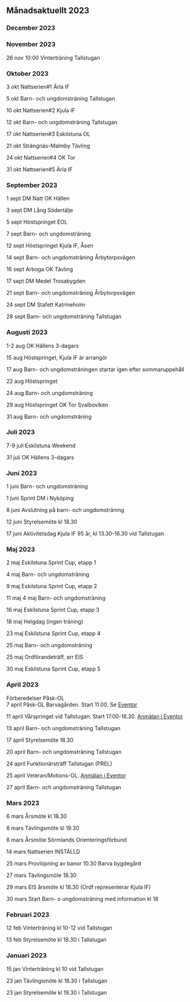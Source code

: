 ## Månadsaktuellt 2023

### December 2023



### November 2023

26 nov 10:00 Vinterträning Tallstugan

### Oktober 2023

3 okt Nattserien#1 Ärla IF

5 okt Barn- och ungdomsträning Tallstugan

10 okt Nattserien#2 Kjula IF

12 okt Barn- och ungdomsträning Tallstugan

17 okt Nattserien#3 Eskilstuna OL

21 okt Strängnäs-Malmby Tävling

24 okt Nattserien#4 OK Tor

31 okt Nattserien#5 Ärla IF

### September 2023

1 sept DM Natt OK Hällen

3 sept DM Lång Södertälje

5 sept Höstspringet EOL

7 sept Barn- och ungdomsträning

12 sept Höstspringet Kjula IF, Åsen

14 sept Barn- och ungdomsträning Årbytorpsvägen

16 sept Arboga OK Tävling

17 sept DM Medel Trosabygden

21 sept Barn- och ungdomsträning Årbytorpsvägen

24 sept DM Stafett Katrineholm

28 sept Barn- och ungdomsträning Tallstugan



### Augusti 2023

1-2 aug OK Hällens 3-dagars

15 aug Höstspringet, Kjula IF är arrangör

17 aug Barn- och ungdomsträningen startar igen efter sommaruppehåll

22 aug Höstspringet

24 aug Barn- och ungdomsträning

29 aug Höstspringet OK Tor Svalboviken

31 aug Barn- och ungdomsträning


### Juli 2023

7-9 juli Eskilstuna Weekend

31 juli OK Hällens 3-dagars


### Juni 2023

1 juni Barn- och ungdomsträning

1 juni Sprint DM i Nyköping

8 juni Avslutning på  barn- och ungdomsträning

12 juni Styrelsemöte kl 18.30

17 juni Aktivitetsdag Kjula IF 95 år, kl 13.30-16.30 vid Tallstugan


### Maj 2023

2 maj Eskilstuna Sprint Cup, etapp 1

4 maj Barn- och ungdomsträning

9 maj Eskilstuna Sprint Cup, etapp 2

11 maj 4 maj Barn- och ungdomsträning

16 maj Eskilstuna Sprint Cup, etapp 3

18 maj Helgdag (ingen träning)

23 maj Eskilstuna Sprint Cup, etapp 4

25 maj Barn- och ungdomsträning

25 maj Ordförandeträff, arr EIS

30 maj Eskilstuna Sprint Cup, etapp 5


### April 2023

Förberedelser Påsk-OL  
7 april Påsk-OL Barvagården. Start 11.00. Se [Eventor](https://eventor.orientering.se/Events/Show/40272)

11 april Vårspringet vid Tallstugan. Start 17.00-18.30.  [Anmälan i Eventor](https://eventor.orientering.se/Events/Show/44946)

13 april Barn- och ungdomsträning Tallstugan

17 april Styrelsemöte 18.30

20 april Barn- och ungdomsträning Tallstugan

24 april Funktionärsträff Tallstugan (PREL)

25 april Veteran/Motions-OL. [Anmälan i Eventor](https://eventor.orientering.se/Events/Show/45005)

27 april Barn- och ungdomsträning Tallstugan


### Mars 2023

6 mars Årsmöte kl 18.30

6 mars Tävlingsmöte kl 19.30

8 mars Årsmöte Sörmlands Orienteringsförbund

14 mars Nattserien INSTÄLLD
 

25 mars Provlöpning av banor 10.30 Barva bygdegård

27 mars Tävlingsmöte 18.30
 

29 mars EIS årsmöte kl 18.30 (Ordf representerar Kjula IF)

30 mars Start Barn- o ungdomsträning med information kl 18



### Februari 2023 

12 feb  Vinterträning kl 10-12 vid Tallstugan

13 feb  Styrelsemöte kl 18.30 i Tallstugan


### Januari 2023

15 jan  Vinterträning kl 10 vid Tallstugan

23 jan  Tävlingsmöte kl 18.30 i Tallstugan

23 jan Styrelsemöte kl 19.30 i Tallstugan


